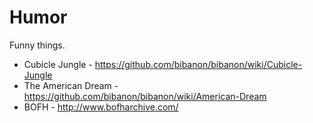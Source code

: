 # Humor

Funny things.

* Cubicle Jungle - https://github.com/bibanon/bibanon/wiki/Cubicle-Jungle
* The American Dream - https://github.com/bibanon/bibanon/wiki/American-Dream
* BOFH - http://www.bofharchive.com/